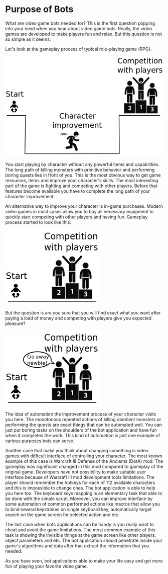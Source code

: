 # Purpose of Bots

What are video game bots needed for? This is the first question popping into your mind when you hear about video game bots. Really, the video games are developed to make players fun and relax. But this question is not so simple as it seems.

Let's look at the gameplay process of typical role-playing game (RPG).

![Game Process Scheme](game-process.png)

You start playing by character without any powerful items and capabilities. The long path of killing monsters with primitive behavior and performing boring quests lies in front of you. This is the most obvious way to get game resources, items and improve your character's skills. The most interesting part of the game is fighting and competing with other players. Before that features become available you have to complete the long path of your character improvement.

An alternative way to improve your character is in-game purchases. Modern video games in most cases allow you to buy all necessary equipment to quickly start competing with other players and having fun. Gameplay process started to look like this:

![Game Purchase Scheme](game-purchase.png)

But the question is are you sure that you will find exact what you want after paying a load of money and competing with players give you expected pleasure?

![Go Away](go-away.png)

The idea of automation the improvement process of your character visits you here. The monotonous repeated actions of killing obedient monsters or performing the quests are exact things that can be automated well. You can just put boring tasks on the shoulders of the bot application and have fun when it completes the work. This kind of automation is just one example of various purposes bots can serve.

Another case that make you think about changing something is video games with difficult interface of controlling your character. The most known example of this case is Warcraft III Defense of the Ancients (DotA) mod. The gameplay was significant changed in this
mod compared to gameplay of the original game. Developers have not possibility to make suitable user interface because of Warcraft III mod development tools limitations. The player should remember the hotkeys for each of 112 available characters and this is impossible to change ones. The bot application is able to help you here too. The keyboard keys mapping is an elementary task that able to be done with the simple script. Moreover, you can improve interface by some automation of common performed actions like macros that allow you to bind several keystrokes on single keyboard key, automatically target search on the game screen for selected action and etc.

The last case when bots applications can be handy is you really want to cheat and avoid the game limitations. The most common example of this task is showing the invisible things at the game screen like other players, object parameters and etc. The bot application should penetrate inside your game`s algorithms and data after that extract the information that you needed.

As you have seen, bot applications able to make your life easy and get more fun of playing your favorite video game.